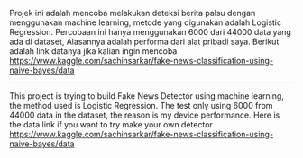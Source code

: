Projek ini adalah mencoba melakukan deteksi berita palsu dengan menggunakan machine learning, metode yang digunakan adalah Logistic Regression.
Percobaan ini hanya menggunakan 6000 dari 44000 data yang ada di dataset, Alasannya adalah performa dari alat pribadi saya.
Berikut adalah link datanya jika kalian ingin mencoba https://www.kaggle.com/sachinsarkar/fake-news-classification-using-naive-bayes/data
***********************************************************************************************************************************************
This project is trying to build Fake News Detector using machine learning, the method used is Logistic Regression.
The test only using 6000 from 44000 data in the dataset, the reason is my device performance.
Here is the data link if you want to try make your own detector https://www.kaggle.com/sachinsarkar/fake-news-classification-using-naive-bayes/data
